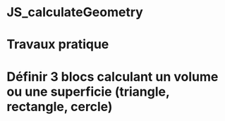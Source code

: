 # JS_calculateGeometry

# Travaux pratique

# Définir 3 blocs calculant un volume ou une superficie (triangle, rectangle, cercle)

